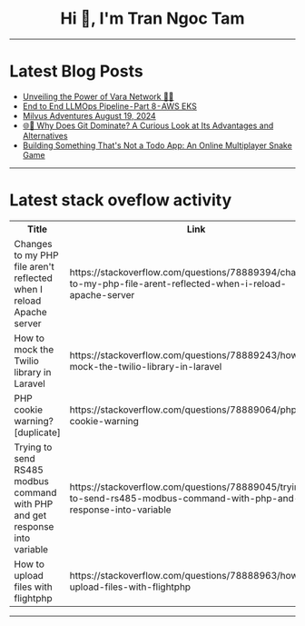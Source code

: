 <h1 align="center">Hi 👋, I'm Tran Ngoc Tam</h1>

---

# Latest Blog Posts 
<!-- BLOG-POST-LIST:START -->
- [Unveiling the Power of Vara Network 🚀🔗](https://dev.to/srobver/unveiling-the-power-of-vara-network-468o)
- [End to End LLMOps Pipeline - Part 8 - AWS EKS](https://dev.to/lakhera2015/end-to-end-llmops-pipeline-part-8-aws-eks-o9d)
- [Milvus Adventures August 19, 2024](https://dev.to/chrischurilo/milvus-adventures-august-19-2024-448a)
- [🌐🌟 Why Does Git Dominate? A Curious Look at Its Advantages and Alternatives](https://dev.to/fonteeboa/why-does-git-dominate-a-curious-look-at-its-advantages-and-alternatives-53hh)
- [Building Something That&#39;s Not a Todo App: An Online Multiplayer Snake Game](https://dev.to/oussama_benhassen_9d031c/building-something-thats-not-a-todo-app-an-online-multiplayer-snake-game-n6)
<!-- BLOG-POST-LIST:END -->

---

# Latest stack oveflow activity
<table>
  <tr><th>Title</th><th>Link</th></tr>
  <!-- STACKOVERFLOW:START --><tr><td>Changes to my PHP file aren&#39;t reflected when I reload Apache server</td><td>https://stackoverflow.com/questions/78889394/changes-to-my-php-file-arent-reflected-when-i-reload-apache-server</td></tr><tr><td>How to mock the Twilio library in Laravel</td><td>https://stackoverflow.com/questions/78889243/how-to-mock-the-twilio-library-in-laravel</td></tr><tr><td>PHP cookie warning? [duplicate]</td><td>https://stackoverflow.com/questions/78889064/php-cookie-warning</td></tr><tr><td>Trying to send RS485 modbus command with PHP and get response into variable</td><td>https://stackoverflow.com/questions/78889045/trying-to-send-rs485-modbus-command-with-php-and-get-response-into-variable</td></tr><tr><td>How to upload files with flightphp</td><td>https://stackoverflow.com/questions/78888963/how-to-upload-files-with-flightphp</td></tr><!-- STACKOVERFLOW:END -->
</table>

---


